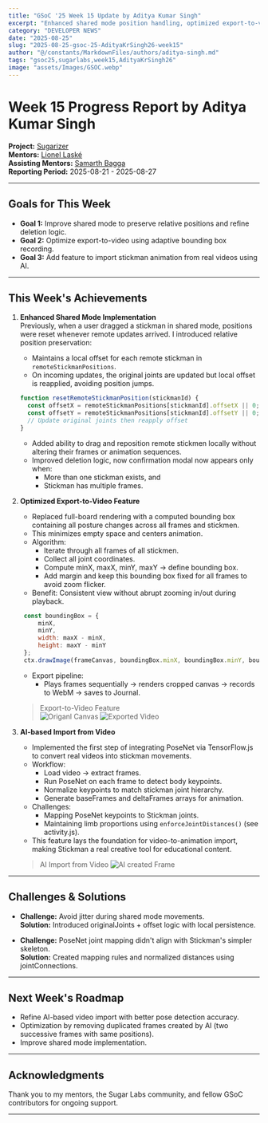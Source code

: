 ```yaml
---
title: "GSoC '25 Week 15 Update by Aditya Kumar Singh"
excerpt: "Enhanced shared mode position handling, optimized export-to-video with bounding box stabilization, and introduced AI-based stickman import from video."
category: "DEVELOPER NEWS"
date: "2025-08-25"
slug: "2025-08-25-gsoc-25-AdityaKrSingh26-week15"
author: "@/constants/MarkdownFiles/authors/aditya-singh.md"
tags: "gsoc25,sugarlabs,week15,AdityaKrSingh26"
image: "assets/Images/GSOC.webp"
---
```


<!-- markdownlint-disable -->

# Week 15 Progress Report by Aditya Kumar Singh

**Project:** [Sugarizer](https://github.com/llaske/sugarizer)  
**Mentors:** [Lionel Laské](https://github.com/llaske)  
**Assisting Mentors:** [Samarth Bagga](https://github.com/SamarthBagga)  
**Reporting Period:** 2025-08-21 - 2025-08-27

---

## Goals for This Week

- **Goal 1:** Improve shared mode to preserve relative positions and refine deletion logic.
- **Goal 2:** Optimize export-to-video using adaptive bounding box recording.
- **Goal 3:** Add feature to import stickman animation from real videos using AI.

---

## This Week's Achievements

1. **Enhanced Shared Mode Implementation**  
  Previously, when a user dragged a stickman in shared mode, positions were reset whenever remote updates arrived. I introduced relative position preservation:
    - Maintains a local offset for each remote stickman in `remoteStickmanPositions`.
    - On incoming updates, the original joints are updated but local offset is reapplied, avoiding position jumps.

   ```javascript
   function resetRemoteStickmanPosition(stickmanId) {
     const offsetX = remoteStickmanPositions[stickmanId].offsetX || 0;
     const offsetY = remoteStickmanPositions[stickmanId].offsetY || 0;
     // Update original joints then reapply offset
   }
   ```

    - Added ability to drag and reposition remote stickmen locally without altering their frames or animation sequences.
    - Improved deletion logic, now confirmation modal now appears only when:
      - More than one stickman exists, and
      - Stickman has multiple frames.

2. **Optimized Export-to-Video Feature**  
   - Replaced full-board rendering with a computed bounding box containing all posture changes across all frames and stickmen.
   - This minimizes empty space and centers animation.
   - Algorithm:
     - Iterate through all frames of all stickmen.
     - Collect all joint coordinates.
     - Compute minX, maxX, minY, maxY → define bounding box.
     - Add margin and keep this bounding box fixed for all frames to avoid zoom flicker.
   - Benefit: Consistent view without abrupt zooming in/out during playback.
   ```javascript
    const boundingBox = { 
        minX, 
        minY, 
        width: maxX - minX, 
        height: maxY - minY 
    };
    ctx.drawImage(frameCanvas, boundingBox.minX, boundingBox.minY, boundingBox.width, boundingBox.height);
   ```
   - Export pipeline:
     - Plays frames sequentially → renders cropped canvas → records to WebM → saves to Journal.
    > Export-to-Video Feature  
    ![Origanl Canvas](https://res.cloudinary.com/djhshvtwo/image/upload/v1756201507/GSoC%2725%20Blog%20Images/1136ed0e-9987-40d1-963d-48ccfe775a02.png)
    ![Exported Video](https://res.cloudinary.com/djhshvtwo/image/upload/v1756201630/GSoC%2725%20Blog%20Images/7ab7537b-2a4c-48ab-93be-3160da923481.png)

3. **AI-based Import from Video**  
   - Implemented the first step of integrating PoseNet via TensorFlow.js to convert real videos into stickman movements.
   - Workflow:
     - Load video → extract frames.
     - Run PoseNet on each frame to detect body keypoints.
     - Normalize keypoints to match stickman joint hierarchy.
     - Generate baseFrames and deltaFrames arrays for animation.
   - Challenges:
     - Mapping PoseNet keypoints to Stickman joints.
     - Maintaining limb proportions using `enforceJointDistances()` (see activity.js).
   - This feature lays the foundation for video-to-animation import, making Stickman a real creative tool for educational content.
   > AI Import from Video 
    ![AI created Frame](https://res.cloudinary.com/djhshvtwo/image/upload/v1756201787/GSoC%2725%20Blog%20Images/ac11bcc6-1bb7-46ae-9f86-24faaab3ac15.png)

---

## Challenges & Solutions

- **Challenge:** Avoid jitter during shared mode movements.  
  **Solution:** Introduced originalJoints + offset logic with local persistence.

- **Challenge:** PoseNet joint mapping didn't align with Stickman's simpler skeleton.  
  **Solution:** Created mapping rules and normalized distances using jointConnections.

---

## Next Week's Roadmap

- Refine AI-based video import with better pose detection accuracy.
- Optimization by removing duplicated frames created by AI (two successive frames with same positions).
- Improve shared mode implementation.

---

## Acknowledgments

Thank you to my mentors, the Sugar Labs community, and fellow GSoC contributors for ongoing support.

---
